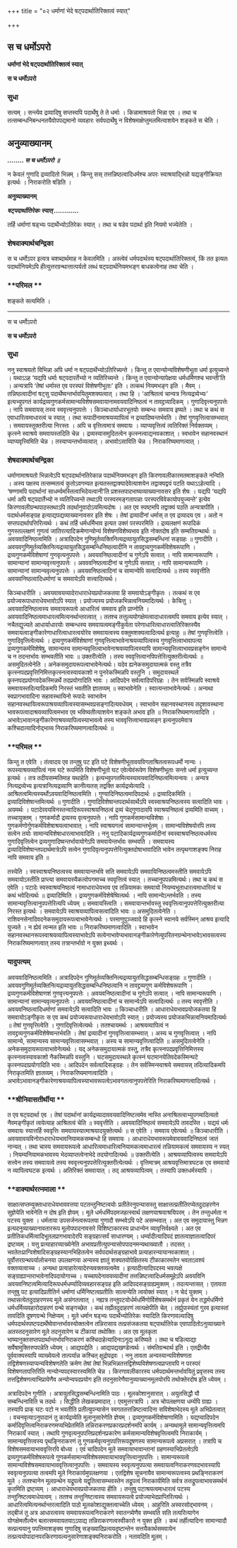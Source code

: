 +++
title = "०२ धर्माणां भेदे षट्पदार्थातिरिक्तत्वं स्यात्"

+++


## स च धर्मोऽपरो

**धर्माणां भेदे षट्पदार्थातिरिक्तत्वं स्यात्**

**स च धर्मोऽपरो**

### **सुधा**

सत्यम् । सन्त्येव द्रव्यादिषु सप्तस्वपि पदार्थेषु ते ते धर्माः । किन्नामाश्रयतो भिन्ना एव । तथा च तत्सम्बन्धनिबन्धनतयैवोपपद्यमानो व्यवहारः सर्वपदार्थेषु न विशेषमाक्षेप्तुमलमित्याशयेन शङ्कते स चेति ।

## **अनुव्याख्यानम्**

***........ स च धर्मोऽपरो ॥***

न केवलं गुणादि द्रव्यादितो भिन्नम् । किन्तु सस् तत्तन्निष्ठत्वादिधर्मश्च अपरः स्वाश्रयाद्भिन्नो यद्यङ्गीक्रियत इत्यर्थः । निराकरोति षडिति ।

**अनुव्याख्यानम्**

***षट्पदार्थातिरेकः स्यात् ............***

तर्हि धर्माणां षड्भ्यः पदार्थेभ्योऽतिरेकः स्यात् । तथा च षडेव पदार्था इति नियमो भज्येतेति ।

### **शेषवाक्यार्थचन्द्रिका**

स च धर्मोऽपर इत्यत्र चशब्दार्थमाह न केवलमिति । अस्त्वेवं धर्मपदार्थस्य षट्पदार्थातिरिक्तत्वं, किं तत इत्यतः पदार्थानियमेऽपि हीत्युत्तरग्रन्थात्तात्पर्यतो लब्धं षट्पदार्थनियमभङ्ग बाधकत्वेनाह तथा चेति ।

### **परिमल **

शङ्कते सत्यमिति ।

------------------------------------------------------------------------

स च धर्मोऽपरो

**स च धर्मोऽपरो**

### **सुधा**

ननु स्वाश्रयतो विभिन्ना अपि धर्मा न षट्पदार्थेभ्योऽतिरिच्यन्ते । किन्तु त एवान्योन्यविशेषणीभूता धर्मा इत्युच्यन्ते । यथाऽऽह ‘यद्यपि धर्माः षट्पदारर्तेभ्यो न व्यतिरिच्यन्ते । किन्तु त एवान्योन्यापेक्षया धर्मधर्मिणश्च भवन्ती’ति । अन्यत्रापि ‘तेषां धर्मास्त एव परस्परं विशेषणीभूताः’ इति । तत्कथं नियमभङ्ग इति । मैवम् । तन्निष्ठत्वादीनां षट्सु पदार्थेष्वन्तर्भावयितुमशक्यत्वात् । तथा हि । ‘आश्रितत्वं चान्यत्र नित्यद्रव्येभ्यः’ इत्यभ्युपगतं कार्यद्रव्यगुणकर्मसामान्यविशेषसमवायानामवयवादिनिष्ठत्वं न तावद्द्रव्यादिकम् । गुणादिवृत्त्यनुपपत्तेः । नापि समवायस् तस्य स्ववृत्त्यनुपपत्तेः । किञ्चाधार्याधारभूतयोः सम्बन्धः समवाय इष्यते । तथा च कथं स एवाधारित्वमाधारत्वं च स्यात् । तथा रूपादीनामाश्रयव्यापित्वं न द्रव्यादिष्वन्तर्भवति । तेषां गुणवृत्तित्वासम्भवात् । समवायस्तूक्तरीत्या निरस्तः । अपि च वृत्तित्वमात्रं समवायः । व्याप्यवृत्तित्वं त्वतिरिक्तं निर्वक्तव्यम् । कृत्स्ने स्वाश्रये समवायस्तदिति चेन्न । द्रव्यस्यासमुदितत्वेन कृत्स्नत्वाद्यनवकाशात् । स्वभावेन सहानवस्थानं व्याप्यवृत्त्विमिति चेन्न । तस्याप्यन्तर्भाव्यत्वात् । अभावोऽसाविति चेन्न । निराकरिष्यमाणत्वात् ।

### **शेषवाक्यार्थचन्द्रिका**

धर्माणामाश्रयतो भिन्नत्वेऽपि षट्पदार्थानतिरेकान्न पदार्थनियमभङ्ग इति किरणावलीकारमतमाशङ्कते नन्विति । अस्य पक्षस्य तत्सम्मतत्वं कुतोऽवगम्यत इत्यतस्तद्वाक्यादेवेत्याशयेन तद्वाक्यद्वयं पटति यथाऽऽहेत्यादि । ‘षण्णामपि पदार्थानां साधर्म्यमस्तित्वाभिदेयत्वानी’ति प्रशस्तपादभाष्यव्याख्यानावसर इति शेषः । यद्यपि ‘यद्यपि धर्मा अपि षट्पदार्तेभ्यो न व्यतिरिच्यन्ते तथाऽपि परस्परमङ्गतापन्नाः परस्परविवेकायोपयुज्यन्ते’ इत्येव किरणावलीग्रन्थपाठस्तथाऽपि तदर्थानुवादोऽयमित्यदोषः । अत एव स्पष्टमपि तद्वाक्यं पठति अन्यत्रापीति । पदार्थधर्मसङ्ग्रह इत्याद्यपद्यव्याख्यानावसर इति शेषः । तेषां द्रव्यादीनां धर्मास् त एव द्रव्यादय एव । अतो न सप्तपदार्थापत्तिरित्यर्थः । कथं तर्हि धर्मधर्मिभाव इत्यत उक्तं परस्परमिति । द्रव्यलक्षणं रूपादिकं गुणस्तल्लक्षणं गुणत्वं जातिरत्यादिक्रमेणान्योन्यं विशेषणविशेष्यभाव इति नोक्तदोष इति सम्मतिग्रन्थार्थः ॥ अवयवादिनिष्ठत्वमिति । अत्रादिपदेन गुणिमूर्तव्यक्तिनित्यद्रव्यायुतसिद्धसम्बन्धिनां सङ्ग्रहः ॥ गुणादीति । अवयवगुणिमूर्तव्यक्तिनित्यद्रव्यायुतसिद्धसम्बन्धिनिष्ठत्वादीनि न तावद्द्रव्यगुणकर्मविशेषरूपाणि । द्रव्यगुणकर्मविशेषाणां गुणवृत्यनुपपत्तेः । अवयवनिष्ठत्वादीनां च गुणेऽपि सत्वात् । नापि सामान्यरूपाणि । सामान्यानां सामान्यवृत्त्यनुपपत्तेः । अवववनिष्ठत्वादीनां च गुणेऽपि सत्वात् । नापि सामान्यरूपाणि । सामान्यानां सामान्यवृत्यनुपपत्तेः । अवयवनिष्ठत्वादिनां च सामान्येपि सत्वादित्यर्थः ॥ तस्य स्ववृत्तीति अवयवनिष्ठत्वादिधर्माणां च समवायेऽपि सत्त्वादित्यर्थः।

किञ्चाधारीति । अवयवावयव्यादेराधाराधेयप्रयोजकतया हि समवायोऽङ्गीकृतः । तत्कथं स एव प्रयोज्यरूपाधाराधेयभावोऽपि स्यात् । प्रयोज्यस्य प्रयोजकभिन्नत्वनियमादित्यर्थः । केचित्तु । अवयवादिनिष्ठत्वस्य समवायरूपत्वे आधारित्वं समवाय इति प्राप्नोति । अवयवादिनिष्ठत्वमाधारत्वमित्यनर्थान्तरत्वात् । ततश्च तत्तुल्ययोगक्षेमत्वादाधारत्वमपि समवाय इत्येव स्यात् । नचैतद्युज्यते आधार्याधारयोः सम्बन्धस्य समवायत्वमङ्गीकुर्वता परेणाधारित्वाधारत्वातिरिक्तस्यैव समवायत्वाङ्गीकारेणाधारित्वाधारत्वयोरेव समवायत्वस्य वक्तुमशक्यत्वादित्यर्थ इत्याहुः ॥ तेषां गुणवृत्तित्वेति । गुणादिवृत्तित्वेत्यर्थः । द्रव्यगुणकर्मविशेषाणां गुणवृत्तित्वाभावेनाश्रयव्यापित्वस्य गुणवृत्तित्वाभावापत्या द्रव्यगुणकर्मविशेषेषु, सामान्यस्य सामान्यवृत्तित्वाभावेनाश्रयव्यापित्वस्यापि सामान्यवृत्तित्वाभावप्रसङ्गेन सामान्ये च न तदन्तर्भावः सम्भवतीति भावः ॥ उक्तरीत्येति । तस्य स्ववृत्तित्वानपिपत्तेरित्युक्तरीत्येत्यर्थः ॥ असमुदितत्वेनेति । अनेकसमुदायरूपत्वाभावेनेत्यर्थः। यदेव ह्यनेकसमुदायात्मकं वस्तु तत्रैव कृत्स्नपदप्रवृत्तिनिमित्तकृत्स्नत्वस्यावकाशो न पुनरेकस्मिन्नपि वस्तुनि । समुदायस्थले कृस्नपदप्रयोगवदेकस्मिन्नर्थे तदप्रयोगादिति भावः । आदिपदेन सर्वत्वादिपरिग्रहः । तेन सर्वस्मिन्नपि स्वाश्रये समवायस्तदित्यादिकमपि निरस्तं भवतीति ज्ञातव्यम् ॥ स्वाभावेनेति । स्वात्यन्ताभावेनेत्यर्थः । अन्यथा स्वप्रागभावादिना सहावस्थायिनो रूपादेः स्वाभावेन सहानवस्थायित्वरूपाश्रयव्यापित्वस्यासम्भवप्रसङ्गादित्यवधेयम् । स्वाभावेन सहानवस्थानस्य तदृशावस्थाना भावरूपत्वादाश्रयव्यापित्वमभाव एव भविष्यतीत्याशयेन शङ्कते अभाव इति ॥ निराकरिष्यमाणत्वादिति । अभावेऽभावानङ्गीकारेणाश्रयव्यापित्वस्याभावत्वे तस्य भाववृत्तित्वाभावप्रसङ्ग इत्यनुपदमेवात्र कश्चिदात्यादिनोद्भाव्य निराकरिष्यमाणत्वादित्यर्थः ॥

### **परिमल **

किन्तु त एवेति । तंत्वादय एव तन्तुषु पट इति पटे विशेषणीभूतावयविगताश्रितत्वरूपधर्मो नान्यः । रूपस्याश्रयव्यापित्वं नाम घटे रूपमिति विशेषणीभूतो घट एवेत्येवंरूपेण विशेषणीभूताः सन्तो धर्मा इत्युच्यन्त इत्यर्थः । तत्र तदीयसम्मतिमाह यथाहेति । इत्यभ्युपगतमित्यस्यावयवादिनिष्ठत्वमित्यन्वयः । अन्यत्र नित्यद्रव्येभ्य इत्यत्रानित्यद्रव्याणि कानीत्यतस् तद्वक्ति कार्यद्रव्येत्यादि । आश्रितत्वमित्यस्यर्थोऽवयवादिनिष्ठत्वमिति । गुण्यादिनिष्ठत्वमादिपदार्थः ॥ द्रव्यादिकमिति । द्रव्यादिविशेषान्तमित्यर्थः ॥ गुणादीति । गुणादिविशेषान्तपदार्थसार्थेऽपि स्वस्वाश्रयनिष्ठत्वस्य सत्वादिति भावः । अयमर्थः । पटादेरवयविनस्तन्वादिरूपस्वाश्रयनिष्ठत्वं द्रव्यं चेद्गुणादावपि स्वाश्रयनिष्ठत्वं द्रव्यमिति वाच्यम् । तच्चायुक्तम् । गुणकर्मादौ द्रव्यस्य वृत्यनुपपत्तेः । नापि गुणकर्मसामान्यविशेषाः । गुणकर्मणोर्गुणकर्मविशेषाश्रयत्वाभावात् । नापि स्वाश्रयगत्वं सामान्यान्तर्भूतम् । सामान्यविशेषयोरपि तस्य सत्वेन तयोः सामान्यविशेषाधारत्वाभावादिति । ननु पटादिकार्यद्रव्यगुणकर्मादीनां स्वस्वाश्रयनिष्ठत्वधर्मस्य गुणादिवृत्तित्वेन द्रव्यगुणादिष्वन्तर्भावायोगेऽपि समवायेन्तर्भावः सम्भवति । समवायस्य द्रव्यादिविशेषान्तपदार्थमात्रेऽपि सत्वेन गुणादिवृत्यनुपपत्तेरित्युक्तदोषाभावादिति भावेन तत्पृथगाशङ्क्य निराह नापि समवाय इति ॥

तस्येति । स्वस्वाश्रयनिष्ठत्वस्य समवायान्तर्भावे सति समवायेऽपि समवायिनिष्ठत्वमस्तीति समवायेऽपि समवायोऽस्तीति प्राप्त्या समवायस्यैकत्वोपगमाच्च स्ववृत्तित्वं स्यात् । तच्चानुपपन्नमित्यर्थः। तथा च कथं स एवेति । पटादेः स्वस्वाश्रयनिष्ठत्वं नामाधाराधेयभाव एव तन्नियामकः समवायो नियम्यभूताधारत्वमाधारित्वं च कथं भवेदित्यर्थः ॥ द्रव्यादिष्विति । द्रव्यगुणकर्मविशेषेष्वित्यर्थः । नापि सामान्येऽन्तर्भवति । तस्य सामान्यवृत्तित्वानुपपत्तेरित्यपि ध्येयम् ॥ समवायस्त्विति । समवायान्तर्भावस्तु स्ववृत्तित्वानुपपत्तेरित्युक्तरीत्या निरस्त इत्यर्थः । समवायेऽपि स्वाश्रयव्यापित्वसत्वादिति भावः ॥ असमुदितत्वेनेति । राशिवनसेनादिवदनेकसमुदायरूपत्वाभावेनेत्यर्थः । परमाणुपुञ्जवादे हि कृत्स्ने स्वानये सर्वस्मिन् आश्रय इत्यादि युज्यते । न ह्येवं त्वन्मत इति भावः ॥ निराकरिष्यमाणत्वादिति । स्वाभावेन सहानवस्थानरूपस्वाश्रयव्यापित्वस्याभावेऽपि सत्वेनाभावेप्यभावानङ्गीकारेणेत्युपरितनग्रन्थेनाभावेऽभावसत्वस्य निराकरिष्यमाणत्वात् तस्य तत्रान्तर्भावो न युक्त इथ्यर्थः ।

### **यादुपत्यम्**

अवयवादिनिष्ठत्वमिति । अत्रादिपदेन गुणिमूर्तव्यक्तिनित्यद्रव्यायुतसिद्धसम्बन्धिसङ्ग्रहः ॥ गुणादीति । अवयवगुणिमूर्तव्यक्तिनित्यद्रव्यायुतसिद्धसम्बन्धिनिष्ठत्वानि न तावद्द्रव्यगुण कर्मविशेषरूपाणि । द्रव्यगुणकर्मविशेषाणशं गुणवृत्त्यनुपपत्तेः । अवयवनिष्ठत्वादीनां च गुणेऽपि सत्वात् । नापि सामान्यरूपाणि । सामान्यानां सामान्यवृत्यनुपपत्तेः । अवयवनिष्ठत्वादीनां च सामान्येऽपि सत्वादित्यर्थः ॥ तस्य स्ववृत्तीति । अवयवनिष्ठत्वादिधर्माणां समवायेऽपि सत्वादिति भावः ॥ किञ्चाधारीति । आधाराधेयभावप्रयोजकतया हि समवायोऽङ्गीकृतः स एव कथं प्रयोज्यरूपाधाराधेयभावोऽपि स्यात् । प्रयोज्यस्य प्रयोजकभिन्नत्वनियमादित्यर्थः ॥ तेषां गुणवृत्तित्वेति । गुणादिवृत्तित्वेत्यर्थः । ततश्चायमर्थः । आश्रयव्यापित्वं न तावद्द्रव्यगुणकर्मविशेषेष्वन्तर्भवति । तेषां द्रव्यादीनां गुणवृत्तित्वासम्भवात् । अस्य च गुणवृत्तित्वात् । नापि सामान्ये, सामान्यस्य सामान्यवृत्तित्वासम्भवात् । अस्य च सामान्यवृत्तित्वादिति ॥ असमुदितत्वेनेति । अनेकसमुदायरूपत्वाभावेनेत्यर्थः । यद् अनेकसमुदायात्मकं वस्तु, तत्रैव कृत्स्नपदप्रवृत्तिनिमित्तस्य कृत्स्नत्वस्यावकाशो नैकस्मिन्नपि वस्तुनि । घटसमुदायस्थले कृत्स्नं घटमानयेतिवदेकस्मिन्घटे कृत्स्नपदाप्रयोगादिति भावः । आदिपदेन सर्वत्वादिसङ्ग्रहः । तेन सर्वस्मिन्स्वाश्रये समवायस् तदित्यादिकमपि निराकृतमिति ज्ञातव्यम् । निराकरिष्यमाणत्वादिति । अभावेऽभावानङ्गीकारेणाश्रयव्यापित्वस्याभावरूपत्वेऽभावगतत्वानुपपत्तेरिति निराकरिष्यमाणत्वादित्यर्थः ।

### **श्रीनिवासतीर्थीया **

त एव षट्पदार्था एव । तेषां पदार्थानां कार्यद्रव्यादाववयवादिनिष्टत्वमेव नास्ति अनाश्रितत्वाभ्युपगमादित्यतो नैवमङ्गीकृतं त्वयेत्याह आश्रितत्वं चेति ॥ स्ववृत्तीति । अवयवादिनिष्ठत्वं समवायेऽपि तावदस्ति । यद्ययं धर्मः समवायः स्यात्तर्हि स्ववृत्तिः समवायस्यात्माश्रयादयुक्तेत्यर्थः ॥ स एवेति । समवाय एवेत्यर्थः ॥ किञ्चाधारीति । अवयवावयविनोराधाराधेयभावनियामकसम्बन्धो हि समवायः । आधाराधेयभावरूपमेवावयवादिनिष्ठत्वं जातं नान्यत् । तथा चास्य समवायरूपत्वे आधारित्वमाधारित्वनियामकत्वमाधारत्वं तन्नियामकत्वं समवायस्य न स्यत् । नियम्यनियामकभावस्य भेदव्याप्तत्वेनाभेदे तदयोगादित्यर्थः ॥ उक्तरीत्येति । आश्रयव्यापित्वस्य समवायेऽपि सत्त्वेन तस्य समवायत्वे तस्य स्ववृत्त्यनुपपत्तेरित्युक्तरीत्येत्यर्थः । वृत्तिमात्रम् आश्रयवृत्तिमात्रघटक एव समवायो न व्यापित्वघटक इत्यर्थः । अतिरिक्तं समवायात् । तद् आश्रयव्यापित्वम् । तस्यापि उक्तधर्मस्यापि ।

### **वाक्यार्थरत्नमाला **

साक्षात्सप्तम्युक्ताधाराधेयभाववत्तया पटतन्तुनिष्टत्वयोः प्रतीतेरनुपन्यासस्तु साक्षात्तत्प्रतीतिरप्येतदुदाहरणेन सुज्ञेयेति भावेनेति न दोष इति ज्ञेयम् । मूले धर्मधर्मिपदमजहत्स्वार्थ लक्षणयाश्रयाश्रयिपरम् । तेन तन्तुधर्मता न पटस्य युक्ता । धर्मताया उपसर्जनत्वरूपतया गुणादौ सम्भवेऽपि पटे असम्भवात् । अत एव समुदायास्तु भिन्नग इत्यदनुव्याख्यानावताररूप मूलोपपादनावसरे विशिष्टाकारस्य प्राधान्येन व्यावृत्तिर्वक्ष्यते । अत एव प्रतीतिकधर्मित्वादिभूतलप्रागभावादेरपि सङ्ग्रहात्सर्वं साधारण्यम् । धर्म्यादीत्यादिपदं ज्ञातत्वाज्ञातत्वादिपरं द्रष्टव्यम् । यत्तु प्रत्याहारव्याख्येनेति अभावप्रतीत्युपन्यासोपपादनमन्यथाख्यातौ । तदसत् । भवतेतःप्राग्विशेषादिसङ्ग्रहस्यानभिहितत्वेन सर्वपदार्थसङ्ग्रहाभावे प्रत्याहारन्यायानवकाशात् । पूर्वोत्तरग्रन्थपर्यालोचनया उपलक्षणया अन्यस्य ज्ञातुं शक्यतयोपेक्षितस्य टीकाकारमतेन भवताऽवश्यं वक्तव्यत्वाच्च । अन्यथा प्रत्याहारेत्यादेरप्यवक्तव्यत्वमेव । इत्यादीत्यादिपदस्य भवत्पक्षे सङ्ग्राह्यान्तराभावेनादिपदायोगाच्च । यच्चापदेनावयव्यादीनां तत्तन्निष्टत्वादिधर्मसमूहेऽपि अवयविनि अवयवनिष्टत्वमित्यादिरूपधर्मधर्म्यादिव्यवहारसङ्ग्रह इति आदिपदसङ्ग्राह्यमुक्तम् । तदत्यन्तासत् । एतावता तन्तुषु पट इत्यादिप्रतीतिर्न धर्माणां धर्मिनिष्टत्वप्रतीतिः सात्वन्येति त्वयोक्तं स्यात् । न चेदं युक्तम् । तथासत्येतदुदाहरणस्य मूले असंगतत्वात् । नह्यत्र तन्तुपटयोर्धर्मधर्मिणोर्विशेषसमर्थनं प्रकृतं येन तद्धर्मधर्मिणो धर्मधर्मिव्यवहारोदाहरणं ग्रन्थे सङ्गच्छेत । कथं तर्ह्येतदुदाहरणं त्वत्पक्षेपीति चेत् । तर्ह्युपास्यंतां गुरव इत्यास्तां तावदिति दूषणग्रन्थे निक्षेप्यम् । मूले धर्मान षड्भ्यः पदार्थेभ्योतिरेकः स्यादिति किरणावल्यादिषु धर्मपदार्थस्पष्टपदार्थेष्वेवान्तर्भावस्योक्तत्वेन तन्निरासाय तत्प्रसंजकतया षट्पार्थातिरेक एवापादितोऽनुव्याख्याने अतस्तदनुसारेण मूले तदनुसारेण च टीकायां तथोक्तिः । अत एव मूलकृता भाष्यानुक्तसप्तपदार्थान्तर्भावनिराकरणं कश्चिदाहेत्यादिनाऽनूद्य करिष्यते । तथा च षडित्याद्या सर्वेषामुक्तिरुपपन्नेति ध्येयम् । आद्यपद्येति । आद्यपद्यखण्डेत्यर्थः । संमतिग्रन्थार्थ इति । एतद्रीत्यैव पूर्ववाक्यस्यापि व्याख्येयत्वे तात्पर्यान्न कश्चित् क्षुद्रोपद्रवः । ननु तावता अन्यस्यान्यविशेषणता तद्विशेषणस्याप्यन्यविशेषणतेति क्रमेण तेषां तेषां भिन्नभिन्नतत्तद्विशेष्यविशेषणत्वप्राप्तावपि न परस्परं विशेषणतापत्तिरिति नान्योन्यपदस्वारस्यमिति चेन्न । किरणावलीकारस्य धर्मपदार्थमन्तर्भावयितुं प्रवृत्तस्य तस्य तत्तद्विशेषणत्वाभिप्रायेणैव अन्योन्यपदप्रयोग इति तदनुसारेणैवानुव्याख्यानमूलयोरपि तथोक्तेरदोष इति ध्येयम् ।

अत्रादिपदेन गुणीति । अत्रायुतसिद्धसम्बन्धिनामिति पाठः । मूलकोशानुसारात् । अयुतसिद्धौ यौ सम्बन्धिनाविति च तदर्थः । सिद्धीति लेखकप्रमादात् । एवमुत्तरत्रापि । अत्र चोपलक्षणया धर्म्यपि ग्राह्यः । तस्यापि प्राक् घटः पटो न भवतीति प्रतीत्युपन्यासेन स्वगततत्तन्निष्टत्वादिना सविशेषाभेदस्य मूले अभिप्रेतत्वात् । वचनवृत्याऽनुपादानं तु कार्यद्रव्येति मूलानुसारेणेति ज्ञेयम् । द्रव्यगुणकर्मविशेषाणामिति । यद्यप्यादिपदेन कर्मादिवृत्तित्वनिराकरणमप्यभिप्रेतमिति तन्निराकरणप्रकारप्रदर्शनमपि कार्यम् । अन्यथामूले सामान्यवृत्तित्वमपि निराकार्यं स्यात् । तथापि गुणवृत्यनुपपत्तिप्रदर्शनप्रकारेण कर्मसामान्यविशेषवृत्तित्वमपि निराकार्यम् । सामान्यवृत्तित्वस्य पृथङि्नराकरणं तु गुणकर्मवृत्यनुपपत्तिरूपदूषणस्य सामान्यरूपत्वे अप्रसरात् । तत्रापि च विशेषसमवायाभाववृत्तिरपि बोध्या । एवं चादिपदेन मूले समवायाभावान्तानां ग्रहणस्याभिप्रेतत्वेऽपि द्रव्यगुणकर्मविशेषरूपत्वे गुणकर्मसामान्यविशेषसमवायाभाववृत्तित्वानुपपत्तिः । सामान्यरूपत्वे सामान्यविशेषसमवायाभाववृत्तित्वानुपपत्तिः । समवायस्य स्ववृत्यनुपपत्या समवायत्वनिराकरणवदभावस्यापि स्ववृत्यनुपपत्या तत्वमपि मूले निराकार्यमुपलक्षणया । एतद्विशेष सूचनायैव सामान्यरूपत्वस्य प्रथङि्नराकरणं मूले । ततश्चानेन मूलग्रन्थेन यद्रूपत्वे यद्वृतित्वासम्भवस्तेन तद्रूपत्वं निराकार्यमिति सर्वत्र तत्तद्रूपत्वाभावसमर्थनं कृतमिति द्रष्टव्यम् । आधाराधेयभावप्रयोजकतया हीति । तन्तुषु पटाश्रयत्वमाधारत्वं पटस्य तन्तुनिष्टत्वमाधेयत्वम् । ततश्च तन्तुनिष्टत्वस्य समवायरूपत्वे प्रयोज्याभेदप्राप्तिरित्यर्थः । आधारित्वमित्यनर्थान्तरत्वादिति पाठो मूलकोशाद्युक्तत्वाच्चेति ध्येयम् । आहुरिति अस्वरसोद्भावनम् । तद्बीजं तु अत्र आधारत्वस्य समवायरूपत्वनिराकरणे स्वातन्त्र्येणैव सम्भवति सति तत्परित्यागेन योगक्षेमतौल्येन बलात्समवायतयाऽऽपाद्य तन्निराकरणत्वस्वीकारो न युक्त इति । कथं तर्हीत्यादिना सामान्यादौ सत्प्रत्ययानु पपत्तिमाशङ्क्य गुणादिषु सङ्ख्यादिप्रत्ययदृष्टान्तेन सत्तयैकार्थसमवायेन तत्प्रत्ययोपादानपरकिरणावल्यनुसारेणाशङ्क्यनिराकरोति । नतावदिति मूलम् ।


